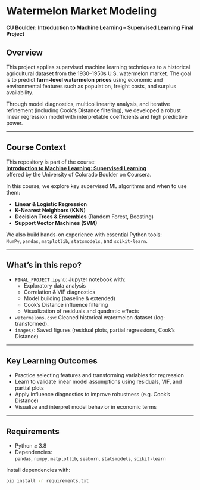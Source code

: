 # Watermelon Market Modeling  
**CU Boulder: Introduction to Machine Learning – Supervised Learning Final Project**

## Overview

This project applies supervised machine learning techniques to a historical agricultural dataset from the 1930–1950s U.S. watermelon market. The goal is to predict **farm-level watermelon prices** using economic and environmental features such as population, freight costs, and surplus availability.

Through model diagnostics, multicollinearity analysis, and iterative refinement (including Cook’s Distance filtering), we developed a robust linear regression model with interpretable coefficients and high predictive power.

---

## Course Context

This repository is part of the course:  
[**Introduction to Machine Learning: Supervised Learning**](https://www.coursera.org/degrees/master-of-science-data-science-boulder)  
offered by the University of Colorado Boulder on Coursera.

In this course, we explore key supervised ML algorithms and when to use them:

- **Linear & Logistic Regression**
- **K-Nearest Neighbors (KNN)**
- **Decision Trees & Ensembles** (Random Forest, Boosting)
- **Support Vector Machines (SVM)**

We also build hands-on experience with essential Python tools:  
`NumPy`, `pandas`, `matplotlib`, `statsmodels`, and `scikit-learn`.

---

## What’s in this repo?

- `FINAL_PROJECT.ipynb`: Jupyter notebook with:
  - Exploratory data analysis
  - Correlation & VIF diagnostics
  - Model building (baseline & extended)
  - Cook’s Distance influence filtering
  - Visualization of residuals and quadratic effects
- `watermelons.csv`: Cleaned historical watermelon dataset (log-transformed).
- `images/`: Saved figures (residual plots, partial regressions, Cook’s Distance)

---

## Key Learning Outcomes

- Practice selecting features and transforming variables for regression
- Learn to validate linear model assumptions using residuals, VIF, and partial plots
- Apply influence diagnostics to improve robustness (e.g. Cook’s Distance)
- Visualize and interpret model behavior in economic terms

---

## Requirements

- Python ≥ 3.8  
- Dependencies:  
  `pandas`, `numpy`, `matplotlib`, `seaborn`, `statsmodels`, `scikit-learn`

Install dependencies with:

```bash
pip install -r requirements.txt
